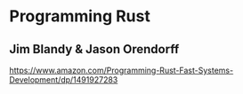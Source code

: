 # Programming Rust
## Jim Blandy & Jason Orendorff

https://www.amazon.com/Programming-Rust-Fast-Systems-Development/dp/1491927283